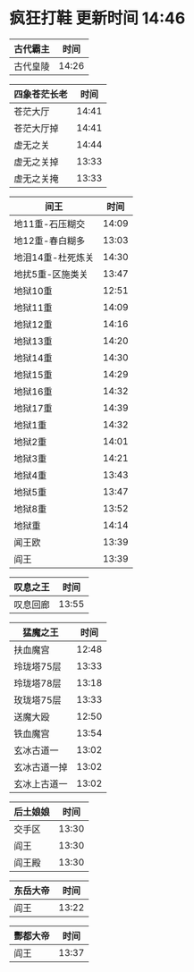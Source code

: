 # 疯狂打鞋 更新时间 14:46

| 古代霸主   | 时间    |
|--------|-------|
| 古代皇陵 | 14:26 |

| 四象苍茫长老   | 时间    |
|--------|-------|
| 苍茫大厅 | 14:41 |
| 苍茫大厅掉 | 14:41 |
| 虚无之关 | 14:44 |
| 虚无之关掉 | 13:33 |
| 虚无之关掩 | 13:33 |

| 间王   | 时间    |
|--------|-------|
| 地11重-石压糊交 | 14:09 |
| 地12重-春白糊多 | 13:03 |
| 地泪14重-杜死炼关 | 14:30 |
| 地扰5重-区施类关 | 13:47 |
| 地狱10重 | 12:51 |
| 地狱11重 | 14:09 |
| 地狱12重 | 14:16 |
| 地狱13重 | 14:20 |
| 地狱14重 | 14:30 |
| 地狱15重 | 14:29 |
| 地狱16重 | 14:32 |
| 地狱17重 | 14:39 |
| 地狱1重 | 14:32 |
| 地狱2重 | 14:01 |
| 地狱3重 | 14:21 |
| 地狱4重 | 13:43 |
| 地狱5重 | 13:47 |
| 地狱8重 | 13:52 |
| 地狱重 | 14:14 |
| 闻王欧 | 13:39 |
| 阎王 | 13:39 |

| 叹息之王   | 时间    |
|--------|-------|
| 叹息回廊 | 13:55 |

| 猛魔之王   | 时间    |
|--------|-------|
| 扶血魔宫 | 12:48 |
| 玲珑塔75层 | 13:33 |
| 玲珑塔78层 | 13:18 |
| 玫珑塔75层 | 13:33 |
| 送魔大殴 | 12:50 |
| 铁血魔宫 | 13:54 |
| 玄冰古道一 | 13:02 |
| 玄冰古道一掉 | 13:02 |
| 玄冰上古道一 | 13:02 |

| 后土娘娘   | 时间    |
|--------|-------|
| 交手区 | 13:30 |
| 阎王 | 13:30 |
| 阎王殿 | 13:30 |

| 东岳大帝   | 时间    |
|--------|-------|
| 阎王 | 13:22 |

| 酆都大帝   | 时间    |
|--------|-------|
| 阎王 | 13:37 |